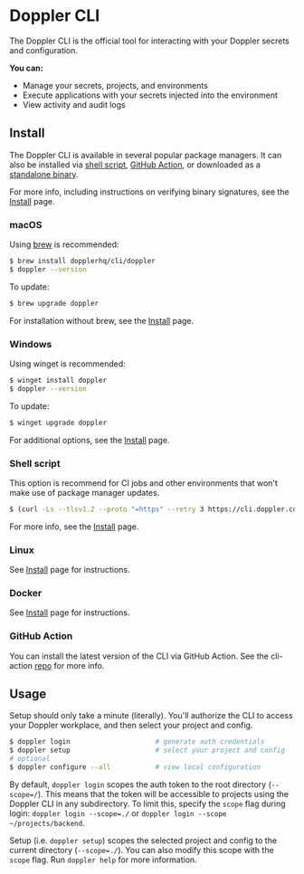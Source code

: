 # Doppler CLI

The Doppler CLI is the official tool for interacting with your Doppler secrets and configuration.

**You can:**

- Manage your secrets, projects, and environments
- Execute applications with your secrets injected into the environment
- View activity and audit logs

## Install

The Doppler CLI is available in several popular package managers. It can also be installed via [shell script](https://github.com/DopplerHQ/cli/blob/master/INSTALL.md#shell-script), [GitHub Action](https://github.com/DopplerHQ/cli-action), or downloaded as a [standalone binary](https://github.com/DopplerHQ/cli/releases/latest).

For more info, including instructions on verifying binary signatures, see the [Install](INSTALL.md) page.

### macOS

Using [brew](https://brew.sh/) is recommended:

```sh
$ brew install dopplerhq/cli/doppler
$ doppler --version
```

To update:

```sh
$ brew upgrade doppler
```

For installation without brew, see the [Install](INSTALL.md#macos) page.

### Windows

Using winget is recommended:

```sh
$ winget install doppler
$ doppler --version
```

To update:

```sh
$ winget upgrade doppler
```

For additional options, see the [Install](INSTALL.md#windows) page.

### Shell script

This option is recommend for CI jobs and other environments that won't make use of package manager updates.

```sh
$ (curl -Ls --tlsv1.2 --proto "=https" --retry 3 https://cli.doppler.com/install.sh || wget -t 3 -qO- https://cli.doppler.com/install.sh) | sh
```

For more info, see the [Install](INSTALL.md#shell-script) page.

### Linux

See [Install](INSTALL.md#linux) page for instructions.

### Docker

See [Install](INSTALL.md#docker) page for instructions.

### GitHub Action

You can install the latest version of the CLI via GitHub Action. See the cli-action [repo](https://github.com/DopplerHQ/cli-action) for more info.

## Usage

Setup should only take a minute (literally). You'll authorize the CLI to access your Doppler workplace, and then select your project and config.

```sh
$ doppler login                     # generate auth credentials
$ doppler setup                     # select your project and config
# optional
$ doppler configure --all           # view local configuration
```

By default, `doppler login` scopes the auth token to the root directory (`--scope=/`). This means that the token will be accessible to projects using the Doppler CLI in any subdirectory. To limit this, specify the `scope` flag during login: `doppler login --scope=./` or `doppler login --scope ~/projects/backend`.

Setup (i.e. `doppler setup`) scopes the selected project and config to the current directory (`--scope=./`). You can also modify this scope with the `scope` flag. Run `doppler help` for more information.
